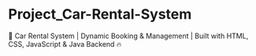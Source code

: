 # Project_Car-Rental-System
🚗 Car Rental System | Dynamic Booking &amp; Management | Built with HTML, CSS, JavaScript &amp; Java Backend 🔥
